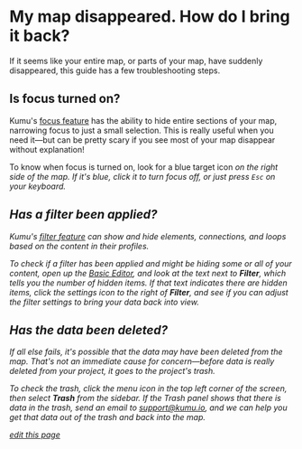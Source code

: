 # My map disappeared. How do I bring it back?

If it seems like your entire map, or parts of your map, have suddenly disappeared, this guide has a few troubleshooting steps.


## Is focus turned on?

Kumu's [focus feature](/guides/focus.html) has the ability to hide entire sections of your map, narrowing focus to just a small selection. This is really useful when you need it—but can be pretty scary if you see most of your map disappear without explanation!

To know when focus is turned on, look for a blue target icon <i class="fa fa-crosshairs"> on the right side of the map. If it's blue, click it to turn focus off, or just press `Esc` on your keyboard.


## Has a filter been applied?

Kumu's [filter feature](/guides/filter.html) can show and hide elements, connections, and loops based on the content in their profiles.

To check if a filter has been applied and might be hiding some or all of your content, open up the [Basic Editor](/overview/view-editors.html#basic-editor), and look at the text next to **Filter**, which tells you the number of hidden items. If that text indicates there are hidden items, click the settings icon to the right of **Filter**, and see if you can adjust the filter settings to bring your data back into view.


## Has the data been deleted?

If all else fails, it's possible that the data may have been deleted from the map. That's not an immediate cause for concern—before data is _really_ deleted from your project, it goes to the project's trash.

To check the trash, click the menu icon <i class="fa fa-bars"></i> in the top left corner of the screen, then select **Trash** from the sidebar. If the Trash panel shows that there is data in the trash, send an email to [support@kumu.io](mailto:support@kumu.io), and we can help you get that data out of the trash and back into the map.


<span class="edit-link"><a href="https://github.com/kumu/docs/blob/master/faq/my-map-disappeared-how-do-i-bring-it-back.md" target="_blank"><i class="fa fa-github"></i> edit this page</a></span>
